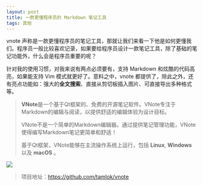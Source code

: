 ```yaml
---
layout: post
title: 一款更懂程序员的 Markdown 笔记工具
tags: 其他
---
```


vnote 声称是一款更懂程序员的笔记工具，那就让我们来看一下他是如何更懂我们。程序员一般比较喜欢记录，如果要给程序员设计一款笔记工具，除了基础的笔记功能外，什么会是程序员重要的呢？

针对我的使用习惯，对我来说有两点必须要有，支持 Markdown 和炫酷的代码高亮，如果能支持 Vim 模式就更好了。意料之中，vnote 都提供了，除此之外，还有亮点功能如：强大的**全文搜索**、直接从剪切板插入图片、可直接导出多种格式等。

> **VNote**是一个基于Qt框架的、免费的开源笔记软件。VNote专注于Markdown的编辑与阅读，以提供舒适的编辑体验为设计目标。
>
> VNote不是一个简单的Markdown编辑器。通过提供笔记管理功能，VNote使得编写Markdown笔记更简单和舒适！
>
> 基于Qt框架，VNote能够在主流操作系统上运行，包括 **Linux**, **Windows** 以及 **macOS** 。

![](https://raw.githubusercontent.com/vnotex/vnote/master/pics/main.png)

> 项目地址：<https://github.com/tamlok/vnote>